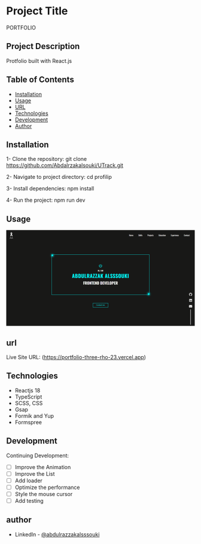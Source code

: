 # Project Title

PORTFOLIO

## Project Description

Protfolio built with React.js

## Table of Contents

- [Installation](#installation)
- [Usage](#usage)
- [URL](#url)
- [Technologies](#technologies)
- [Development](#development)
- [Author](#author)

## Installation

1- Clone the repository:
git clone https://github.com/Abdalrzakalsouki/UTrack.git

2- Navigate to project directory:
cd profilip

3- Install dependencies:
npm install

4- Run the project:
npm run dev

## Usage

![Protfolio](./public/Abdulrazzak%20Alsssouki%20-%20portfolio.png)

## url

Live Site URL: (https://portfolio-three-rho-23.vercel.app)

## Technologies

- Reactjs 18
- TypeScript
- SCSS, CSS
- Gsap
- Formik and Yup
- Formspree

## Development

Continuing Development:

- [ ] Improve the Animation
- [ ] Improve the List
- [ ] Add loader
- [ ] Optimize the performance
- [ ] Style the mouse cursor
- [ ] Add testing

## author

- LinkedIn - [@abdulrazzakalsssouki](https://www.linkedin.com/in/abdulrazzakalsssouki)

